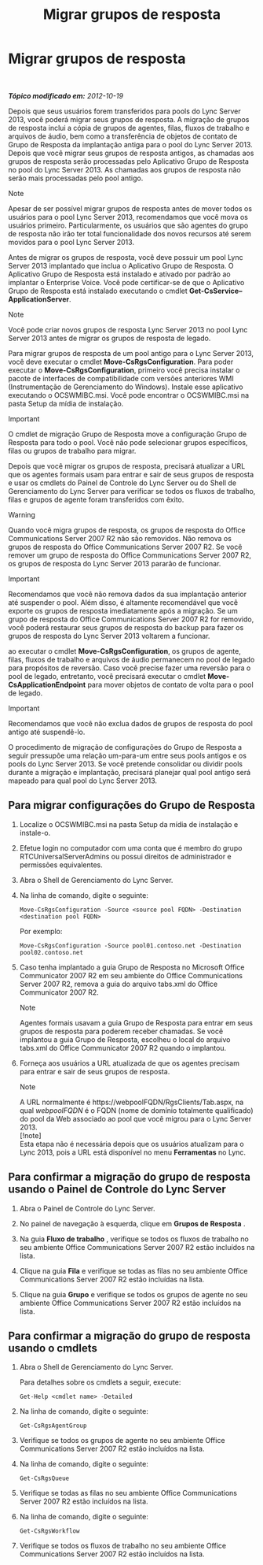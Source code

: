 ﻿---
title: Migrar grupos de resposta
TOCTitle: Migrar grupos de resposta
ms:assetid: 5c07bf4b-ad8a-4b83-b970-7d933bb7c4ef
ms:mtpsurl: https://technet.microsoft.com/pt-br/library/JJ204931(v=OCS.15)
ms:contentKeyID: 49306832
ms.date: 05/19/2016
mtps_version: v=OCS.15
ms.translationtype: HT
---

# Migrar grupos de resposta

 

_**Tópico modificado em:** 2012-10-19_

Depois que seus usuários forem transferidos para pools do Lync Server 2013, você poderá migrar seus grupos de resposta. A migração de grupos de resposta inclui a cópia de grupos de agentes, filas, fluxos de trabalho e arquivos de áudio, bem como a transferência de objetos de contato de Grupo de Resposta da implantação antiga para o pool do Lync Server 2013. Depois que você migrar seus grupos de resposta antigos, as chamadas aos grupos de resposta serão processadas pelo Aplicativo Grupo de Resposta no pool do Lync Server 2013. As chamadas aos grupos de resposta não serão mais processadas pelo pool antigo.

> [!note]  
> Apesar de ser possível migrar grupos de resposta antes de mover todos os usuários para o pool Lync Server 2013, recomendamos que você mova os usuários primeiro. Particularmente, os usuários que são agentes do grupo de resposta não irão ter total funcionalidade dos novos recursos até serem movidos para o pool Lync Server 2013.

Antes de migrar os grupos de resposta, você deve possuir um pool Lync Server 2013 implantado que inclua o Aplicativo Grupo de Resposta. O Aplicativo Grupo de Resposta está instalado e ativado por padrão ao implantar o Enterprise Voice. Você pode certificar-se de que o Aplicativo Grupo de Resposta está instalado executando o cmdlet **Get-CsService–ApplicationServer**.

> [!note]  
> Você pode criar novos grupos de resposta Lync Server 2013 no pool Lync Server 2013 antes de migrar os grupos de resposta de legado.

Para migrar grupos de resposta de um pool antigo para o Lync Server 2013, você deve executar o cmdlet **Move-CsRgsConfiguration**. Para poder executar o **Move-CsRgsConfiguration**, primeiro você precisa instalar o pacote de interfaces de compatibilidade com versões anteriores WMI (Instrumentação de Gerenciamento do Windows). Instale esse aplicativo executando o OCSWMIBC.msi. Você pode encontrar o OCSWMIBC.msi na pasta Setup da mídia de instalação.

> [!important]  
> O cmdlet de migração Grupo de Resposta move a configuração Grupo de Resposta para todo o pool. Você não pode selecionar grupos específicos, filas ou grupos de trabalho para migrar.

Depois que você migrar os grupos de resposta, precisará atualizar a URL que os agentes formais usam para entrar e sair de seus grupos de resposta e usar os cmdlets do Painel de Controle do Lync Server ou do Shell de Gerenciamento do Lync Server para verificar se todos os fluxos de trabalho, filas e grupos de agente foram transferidos com êxito.


> [!WARNING]
> Quando você migra grupos de resposta, os grupos de resposta do Office Communications Server 2007 R2 não são removidos. Não remova os grupos de resposta do Office Communications Server 2007 R2. Se você remover um grupo de resposta do Office Communications Server 2007 R2, os grupos de resposta do Lync Server 2013 pararão de funcionar.



> [!important]  
> Recomendamos que você não remova dados da sua implantação anterior até suspender o pool. Além disso, é altamente recomendável que você exporte os grupos de resposta imediatamente após a migração. Se um grupo de resposta do Office Communications Server 2007 R2 for removido, você poderá restaurar seus grupos de resposta do backup para fazer os grupos de resposta do Lync Server 2013 voltarem a funcionar.

ao executar o cmdlet **Move-CsRgsConfiguration**, os grupos de agente, filas, fluxos de trabalho e arquivos de áudio permanecem no pool de legado para propósitos de reversão. Caso você precise fazer uma reversão para o pool de legado, entretanto, você precisará executar o cmdlet **Move-CsApplicationEndpoint** para mover objetos de contato de volta para o pool de legado.

> [!important]  
> Recomendamos que você não exclua dados de grupos de resposta do pool antigo até suspendê-lo.

O procedimento de migração de configurações do Grupo de Resposta a seguir pressupõe uma relação um-para-um entre seus pools antigos e os pools do Lync Server 2013. Se você pretende consolidar ou dividir pools durante a migração e implantação, precisará planejar qual pool antigo será mapeado para qual pool do Lync Server 2013.

## Para migrar configurações do Grupo de Resposta

1.  Localize o OCSWMIBC.msi na pasta Setup da mídia de instalação e instale-o.

2.  Efetue login no computador com uma conta que é membro do grupo RTCUniversalServerAdmins ou possui direitos de administrador e permissões equivalentes.

3.  Abra o Shell de Gerenciamento do Lync Server.

4.  Na linha de comando, digite o seguinte:
    
        Move-CsRgsConfiguration -Source <source pool FQDN> -Destination <destination pool FQDN>
    
    Por exemplo:
    
        Move-CsRgsConfiguration -Source pool01.contoso.net -Destination pool02.contoso.net

5.  Caso tenha implantado a guia Grupo de Resposta no Microsoft Office Communicator 2007 R2 em seu ambiente do Office Communications Server 2007 R2, remova a guia do arquivo tabs.xml do Office Communicator 2007 R2.
    
    > [!note]  
    > Agentes formais usavam a guia Grupo de Resposta para entrar em seus grupos de resposta para poderem receber chamadas. Se você implantou a guia Grupo de Resposta, escolheu o local do arquivo tabs.xml do Office Communicator 2007 R2 quando o implantou.

6.  Forneça aos usuários a URL atualizada de que os agentes precisam para entrar e sair de seus grupos de resposta.
    
    > [!note]  
    > A URL normalmente é https://webpoolFQDN/RgsClients/Tab.aspx, na qual <em>webpoolFQDN</em> é o FQDN (nome de domínio totalmente qualificado) do pool da Web associado ao pool que você migrou para o Lync Server 2013.    
    > [!note]  
    > Esta etapa não é necessária depois que os usuários atualizam para o Lync 2013, pois a URL está disponível no menu <strong>Ferramentas</strong> no Lync.

## Para confirmar a migração do grupo de resposta usando o Painel de Controle do Lync Server

1.  Abra o Painel de Controle do Lync Server.

2.  No painel de navegação à esquerda, clique em **Grupos de Resposta** .

3.  Na guia **Fluxo de trabalho** , verifique se todos os fluxos de trabalho no seu ambiente Office Communications Server 2007 R2 estão incluídos na lista.

4.  Clique na guia **Fila** e verifique se todas as filas no seu ambiente Office Communications Server 2007 R2 estão incluídas na lista.

5.  Clique na guia **Grupo** e verifique se todos os grupos de agente no seu ambiente Office Communications Server 2007 R2 estão incluídos na lista.

## Para confirmar a migração do grupo de resposta usando o cmdlets

1.  Abra o Shell de Gerenciamento do Lync Server.
    
    Para detalhes sobre os cmdlets a seguir, execute:
    
        Get-Help <cmdlet name> -Detailed

2.  Na linha de comando, digite o seguinte:
    
        Get-CsRgsAgentGroup

3.  Verifique se todos os grupos de agente no seu ambiente Office Communications Server 2007 R2 estão incluídos na lista.

4.  Na linha de comando, digite o seguinte:
    
        Get-CsRgsQueue

5.  Verifique se todas as filas no seu ambiente Office Communications Server 2007 R2 estão incluídos na lista.

6.  Na linha de comando, digite o seguinte:
    
        Get-CsRgsWorkflow

7.  Verifique se todos os fluxos de trabalho no seu ambiente Office Communications Server 2007 R2 estão incluídos na lista.

